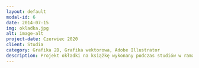 ```yaml
---
layout: default
modal-id: 6
date: 2014-07-15
img: okladka.jpg
alt: image-alt
project-date: Czerwiec 2020
client: Studia
category: Grafika 2D, Grafika wektorowa, Adobe Illustrator
description: Projekt okładki na książkę wykonany podczas studiów w ramach jednego z przedmiotów. Został on wykonany w programie Adobe Illustrator.
---
```

